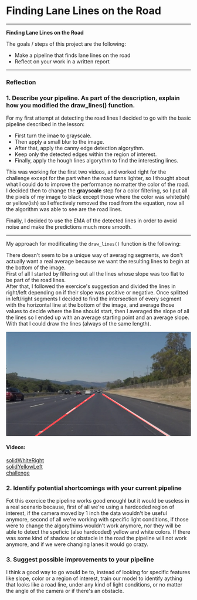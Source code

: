# **Finding Lane Lines on the Road** 

---

**Finding Lane Lines on the Road**

The goals / steps of this project are the following:
* Make a pipeline that finds lane lines on the road
* Reflect on your work in a written report


[//]: # (Image References)

[image1]: test_images_output_v2/solidWhiteRight.jpg "Static"

---

### Reflection

### 1. Describe your pipeline. As part of the description, explain how you modified the draw_lines() function.

For my first attempt at detecting the road lines I decided to go with the basic pipeline described in the lesson:  
- First turn the imae to grayscale.  
- Then apply a small blur to the image.  
- After that, apply the canny edge detection algorythm.  
- Keep only the detected edges within the region of interest.  
- Finally, apply the hough lines algorythm to find the interesting lines.

This was working for the first two videos, and worked right for the challenge except for the part when the road turns lighter, so I thought about what I could do to improve the performance no matter the color of the road.
I decided then to change the **grayscale** step for a color filtering, so I put all the pixels of my image to black except those where the color was white(ish) or yellow(ish) so I effectively removed the road from the equation, now all the algorithm was able to see are the road lines. 

Finally, I decided to use the EMA of the detected lines in order to avoid noise and make the predictions much more smooth.

---

My approach for modificating the `draw_lines()` function is the following:

There doesn't seem to be a unique way of averaging segments, we don't actually want a real average because we want the resulting lines to begin at the bottom of the image.  
First of all I started by filtering out all the lines whose slope was too flat to be part of the road lines.  
After that, I followed the exercice's suggestion and divided the lines in right/left depending on if their slope was positive or negative.
Once splitted in left/right segments I decided to find the intersection of every segment with the horizontal line at the bottom of the image, and average those values to decide where the line should start, then I averaged the slope of all the lines so I ended up with an average starting point and an average slope.  
With that I could draw the lines (always of the same length).

![alt text][image1]
#### Videos:  
[solidWhiteRight](test_videos_output_v2/solidWhiteRight.mp4)  
[solidYellowLeft](test_videos_output_v2/solidYellowLeft.mp4)  
[challenge](test_videos_output_v2/challenge.mp4)  


### 2. Identify potential shortcomings with your current pipeline


Fot this exercice the pipeline works good enoughl but it would be useless in a real scenario because, first of all we're using a hardcoded region of interest, if the camera moved by 1 inch the data wouldn't be useful anymore, second of all we're working with specific light conditions, if those were to change the algorythims wouldn't work anymore, nor they will be able to detect the speficic (also hardcoded) yellow and white colors.
If there was some kind of shadow or obstacle in the road the pipeline will not work anymore, and if we were changing lanes it would go crazy.

### 3. Suggest possible improvements to your pipeline

I think a good way to go would be to, instead of looking for specific features like slope, color or a region of interest, train our model to identify aything that looks like a road line, under any kind of light conditions, or no matter the angle of the camera or if there's an obstacle.
